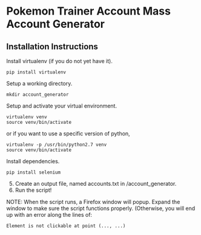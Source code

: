 # Pokemon Trainer Account Mass Account Generator 

## Installation Instructions
Install virtualenv (if you do not yet have it).
```
pip install virtualenv
```
Setup a working directory.
```
mkdir account_generator
```
Setup and activate your virtual environment. 
```
virtualenv venv
source venv/bin/activate
```
or if you want to use a specific version of python, 
```
virtualenv -p /usr/bin/python2.7 venv
source venv/bin/activate
```
Install dependencies.
```
pip install selenium
```
5. Create an output file, named accounts.txt in /account_generator.
6. Run the script!

NOTE: When the script runs, a Firefox window will popup. Expand the window to make sure the script functions properly. (Otherwise, you will end up with an error along the lines of: 
```
Element is not clickable at point (..., ...)
```

